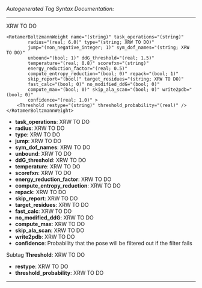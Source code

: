 _Autogenerated Tag Syntax Documentation:_

---
XRW TO DO

```
<RotamerBoltzmannWeight name="(string)" task_operations="(string)"
        radius="(real; 6.0)" type="(string; XRW TO DO)"
        jump="(non_negative_integer; 1)" sym_dof_names="(string; XRW TO DO)"
        unbound="(bool; 1)" ddG_threshold="(real; 1.5)"
        temperature="(real; 0.8)" scorefxn="(string)"
        energy_reduction_factor="(real; 0.5)"
        compute_entropy_reduction="(bool; 0)" repack="(bool; 1)"
        skip_report="(bool)" target_residues="(string; XRW TO DO)"
        fast_calc="(bool; 0)" no_modified_ddG="(bool; 0)"
        compute_max="(bool; 0)" skip_ala_scan="(bool; 0)" write2pdb="(bool; 0)"
        confidence="(real; 1.0)" >
    <Threshold restype="(string)" threshold_probability="(real)" />
</RotamerBoltzmannWeight>
```

-   **task_operations**: XRW TO DO
-   **radius**: XRW TO DO
-   **type**: XRW TO DO
-   **jump**: XRW TO DO
-   **sym_dof_names**: XRW TO DO
-   **unbound**: XRW TO DO
-   **ddG_threshold**: XRW TO DO
-   **temperature**: XRW TO DO
-   **scorefxn**: XRW TO DO
-   **energy_reduction_factor**: XRW TO DO
-   **compute_entropy_reduction**: XRW TO DO
-   **repack**: XRW TO DO
-   **skip_report**: XRW TO DO
-   **target_residues**: XRW TO DO
-   **fast_calc**: XRW TO DO
-   **no_modified_ddG**: XRW TO DO
-   **compute_max**: XRW TO DO
-   **skip_ala_scan**: XRW TO DO
-   **write2pdb**: XRW TO DO
-   **confidence**: Probability that the pose will be filtered out if the filter fails


Subtag **Threshold**:   XRW TO DO

-   **restype**: XRW TO DO
-   **threshold_probability**: XRW TO DO

---
